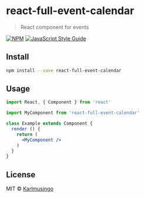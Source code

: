 # react-full-event-calendar

> React component for events

[![NPM](https://img.shields.io/npm/v/react-full-event-calendar.svg)](https://www.npmjs.com/package/react-full-event-calendar) [![JavaScript Style Guide](https://img.shields.io/badge/code_style-standard-brightgreen.svg)](https://standardjs.com)

## Install

```bash
npm install --save react-full-event-calendar
```

## Usage

```jsx
import React, { Component } from 'react'

import MyComponent from 'react-full-event-calendar'

class Example extends Component {
  render () {
    return (
      <MyComponent />
    )
  }
}
```

## License

MIT © [Karlmusingo](https://github.com/Karlmusingo)
